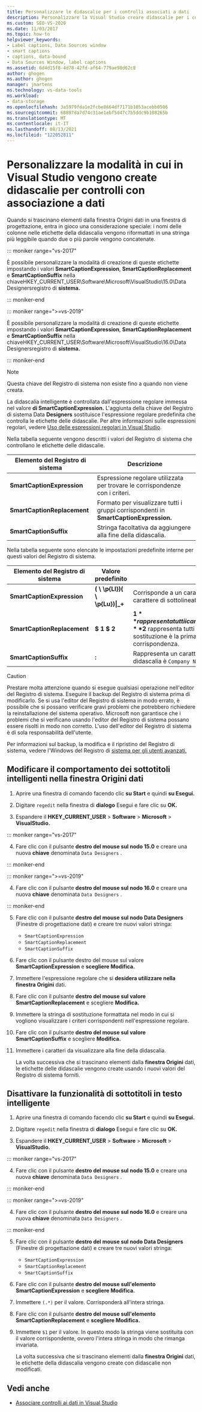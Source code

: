 ```yaml
---
title: Personalizzare le didascalie per i controlli associati a dati
description: Personalizzare la Visual Studio creare didascalie per i controlli associati a dati. Modificare il comportamento della didascalia intelligente della finestra Origini dati. Disattivare i sottotitoli intelligenti.
ms.custom: SEO-VS-2020
ms.date: 11/03/2017
ms.topic: how-to
helpviewer_keywords:
- Label captions, Data Sources window
- smart captions
- captions, data-bound
- Data Sources Window, label captions
ms.assetid: 6d4d15f8-4d78-42fd-af64-779ae98d62c8
author: ghogen
ms.author: ghogen
manager: jmartens
ms.technology: vs-data-tools
ms.workload:
- data-storage
ms.openlocfilehash: 3a5979fda1e2fcbe8664df7171b1053acebb0506
ms.sourcegitcommit: 68897da7d74c31ae1ebf5d47c7b5ddc9b108265b
ms.translationtype: MT
ms.contentlocale: it-IT
ms.lasthandoff: 08/13/2021
ms.locfileid: "122052811"
---
```

# <a name="customize-how-visual-studio-creates-captions-for-data-bound-controls"></a>Personalizzare la modalità in cui in Visual Studio vengono create didascalie per controlli con associazione a dati

Quando si trascinano [](add-new-data-sources.md#data-sources-window) elementi dalla finestra Origini dati in una finestra di progettazione, entra in gioco una considerazione speciale: i nomi delle colonne nelle etichette della didascalia vengono riformattati in una stringa più leggibile quando due o più parole vengono concatenate.

::: moniker range="vs-2017"

È possibile personalizzare la modalità di creazione di queste etichette impostando i valori **SmartCaptionExpression**, **SmartCaptionReplacement** e **SmartCaptionSuffix** nella chiaveHKEY_CURRENT_USER\Software\Microsoft\VisualStudio\15.0\Data Designersregistro di **sistema.**

::: moniker-end

::: moniker range=">=vs-2019"

È possibile personalizzare la modalità di creazione di queste etichette impostando i valori **SmartCaptionExpression**, **SmartCaptionReplacement** e **SmartCaptionSuffix** nella chiaveHKEY_CURRENT_USER\Software\Microsoft\VisualStudio\16.0\Data Designersregistro di **sistema.**

::: moniker-end

> [!NOTE]
> Questa chiave del Registro di sistema non esiste fino a quando non viene creata.

La didascalia intelligente è controllata dall'espressione regolare immessa nel valore **di SmartCaptionExpression.** L'aggiunta della chiave del Registro di sistema Data **Designers** sostituisce l'espressione regolare predefinita che controlla le etichette delle didascalie. Per altre informazioni sulle espressioni regolari, vedere [Uso delle espressioni regolari in Visual Studio](../ide/using-regular-expressions-in-visual-studio.md).

Nella tabella seguente vengono descritti i valori del Registro di sistema che controllano le etichette delle didascalie.

|Elemento del Registro di sistema|Descrizione|
|-------------------|-----------------|
|**SmartCaptionExpression**|Espressione regolare utilizzata per trovare le corrispondenze con i criteri.|
|**SmartCaptionReplacement**|Formato per visualizzare tutti i gruppi corrispondenti in **SmartCaptionExpression.**|
|**SmartCaptionSuffix**|Stringa facoltativa da aggiungere alla fine della didascalia.|

Nella tabella seguente sono elencate le impostazioni predefinite interne per questi valori del Registro di sistema.

|Elemento del Registro di sistema|Valore predefinito|Spiegazione|
|-------------------|-------------------|-----------------|
|**SmartCaptionExpression**|**( \\ \p{Ll})( \\ \p{Lu})&#124;_+**|Corrisponde a un carattere minuscolo seguito da un carattere maiuscolo o da un carattere di sottolineatura.|
|**SmartCaptionReplacement**|**$ 1 $ 2**|**$1** rappresenta tutti i caratteri corrispondenti nelle prime parentesi dell'espressione e **$2** rappresenta tutti i caratteri corrispondenti nelle seconde parentesi. La sostituzione è la prima corrispondenza, uno spazio e quindi la seconda corrispondenza.|
|**SmartCaptionSuffix**|**:**|Rappresenta un carattere aggiunto alla stringa restituita. Ad esempio, se la didascalia è `Company Name` , il suffisso la rende `Company Name:`|

> [!CAUTION]
> Prestare molta attenzione quando si esegue qualsiasi operazione nell'editor del Registro di sistema. Eseguire il backup del Registro di sistema prima di modificarlo. Se si usa l'editor del Registro di sistema in modo errato, è possibile che si possano verificare gravi problemi che potrebbero richiedere la reinstallazione del sistema operativo. Microsoft non garantisce che i problemi che si verificano usando l'editor del Registro di sistema possano essere risolti in modo non corretto. L'uso dell'editor del Registro di sistema è di sola responsabilità dell'utente.
>
> Per informazioni sul backup, la modifica e il ripristino del Registro di sistema, vedere l'Windows del Registro di [sistema per gli utenti avanzati.](https://support.microsoft.com/help/256986/windows-registry-information-for-advanced-users)

## <a name="modify-the-smart-captioning-behavior-of-the-data-sources-window"></a>Modificare il comportamento dei sottotitoli intelligenti nella finestra Origini dati

1. Aprire una finestra di comando facendo clic **su Start** e quindi **su Esegui.**

2. Digitare `regedit` nella finestra di **dialogo** Esegui e fare clic su **OK.**

3. Espandere il **HKEY_CURRENT_USER**  >  **Software**  >  **Microsoft**  >  **VisualStudio.**

::: moniker range="vs-2017"

4. Fare clic con il pulsante **destro del mouse sul nodo 15.0** e creare una nuova **chiave** denominata `Data Designers` .

::: moniker-end

::: moniker range=">=vs-2019"

4. Fare clic con il pulsante **destro del mouse sul nodo 16.0** e creare una nuova **chiave** denominata `Data Designers` .

::: moniker-end

5. Fare clic con il pulsante **destro del mouse sul nodo Data Designers** (Finestre di progettazione dati) e creare tre nuovi valori stringa:

    - `SmartCaptionExpression`
    - `SmartCaptionReplacement`
    - `SmartCaptionSuffix`

6. Fare clic con il pulsante destro del mouse sul valore **SmartCaptionExpression** e **scegliere Modifica.**

7. Immettere l'espressione regolare che si **desidera utilizzare nella finestra Origini** dati.

8. Fare clic con il pulsante **destro del mouse sul valore SmartCaptionReplacement** e scegliere **Modifica.**

9. Immettere la stringa di sostituzione formattata nel modo in cui si vogliono visualizzare i criteri corrispondenti nell'espressione regolare.

10. Fare clic con il pulsante **destro del mouse sul valore SmartCaptionSuffix** e scegliere **Modifica.**

11. Immettere i caratteri da visualizzare alla fine della didascalia.

    La volta successiva che si trascinano elementi dalla **finestra Origini** dati, le etichette delle didascalie vengono create usando i nuovi valori del Registro di sistema forniti.

## <a name="turn-off-the-smart-captioning-feature"></a>Disattivare la funzionalità di sottotitoli in testo intelligente

1. Aprire una finestra di comando facendo clic **su Start** e quindi **su Esegui.**

2. Digitare `regedit` nella finestra di **dialogo** Esegui e fare clic su **OK.**

3. Espandere il **HKEY_CURRENT_USER**  >  **Software**  >  **Microsoft**  >  **VisualStudio.**

::: moniker range="vs-2017"

4. Fare clic con il pulsante **destro del mouse sul nodo 15.0** e creare una nuova **chiave** denominata `Data Designers` .

::: moniker-end

::: moniker range=">=vs-2019"

4. Fare clic con il pulsante **destro del mouse sul nodo 16.0** e creare una nuova **chiave** denominata `Data Designers` .

::: moniker-end

5. Fare clic con il pulsante **destro del mouse sul nodo Data Designers** (Finestre di progettazione dati) e creare tre nuovi valori stringa:

    - `SmartCaptionExpression`
    - `SmartCaptionReplacement`
    - `SmartCaptionSuffix`

6. Fare clic con il pulsante **destro del mouse sull'elemento SmartCaptionExpression** e **scegliere Modifica.**

7. Immettere `(.*)` per il valore. Corrisponderà all'intera stringa.

8. Fare clic con il pulsante **destro del mouse sull'elemento SmartCaptionReplacement** e **scegliere Modifica.**

9. Immettere `$1` per il valore. In questo modo la stringa viene sostituita con il valore corrispondente, ovvero l'intera stringa in modo che rimanga invariata.

    La volta successiva che si trascinano elementi dalla **finestra Origini** dati, le etichette della didascalia vengono create con didascalie non modificati.

## <a name="see-also"></a>Vedi anche

- [Associare controlli ai dati in Visual Studio](../data-tools/bind-controls-to-data-in-visual-studio.md)
